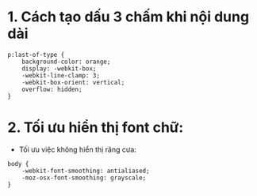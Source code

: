# 1. Cách tạo dấu 3 chấm khi nội dung dài
```
p:last-of-type {
    background-color: orange;
    display: -webkit-box;
    -webkit-line-clamp: 3;
    -webkit-box-orient: vertical;
    overflow: hidden;
}
```

# 2. Tối ưu hiển thị font chữ:
- Tối ưu việc không hiển thị răng cưa:
```
body {
    -webkit-font-smoothing: antialiased;
    -moz-osx-font-smoothing: grayscale;
}
```